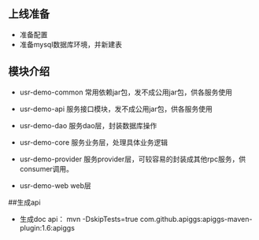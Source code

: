 ## 上线准备

- 准备配置
- 准备mysql数据库环境，并新建表

## 模块介绍
- usr-demo-common  常用依赖jar包，发不成公用jar包，供各服务使用
  
- usr-demo-api  服务接口模块，发不成公用jar包，供各服务使用

- usr-demo-dao  服务dao层，封装数据库操作

- usr-demo-core 服务业务层，处理具体业务逻辑

- usr-demo-provider  服务provider层，可较容易的封装成其他rpc服务，供consumer调用。

- usr-demo-web   web层

##生成api
- 生成doc api： mvn -DskipTests=true com.github.apiggs:apiggs-maven-plugin:1.6:apiggs
